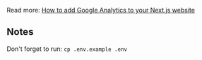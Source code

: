 Read more: [How to add Google Analytics to your Next.js website](https://codersteps.com/articles/how-to-add-google-analytics-to-your-next-js-website)

## Notes

Don't forget to run: `cp .env.example .env`

